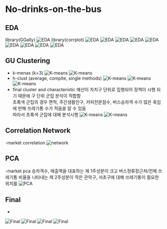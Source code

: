 # No-drinks-on-the-bus

## EDA
library(GGally)
![EDA](/images/EDA_correlation1.png)
library(corrplot)
![EDA](/images/EDA_correlation2.png)
![EDA](/images/EDA_seoul_daypop.png)
![EDA](/images/EDA_seoul_nightpop.png)
![EDA](/images/EDA_seoul_people.png)
![EDA](/images/EDA_seoul_areasize.png)
![EDA](/images/EDA_seoul_caffecount.png)
![EDA](/images/EDA_seoul_sales.png)
![EDA](/images/EDA_seoul_buscount.png)
![EDA](/images/EDA_seoul_trashcount.png)

## GU Clustering
- k-menas (k=3)
![K-means](/images/kmeans.png)
![K-means](/images/kmeans_graph.png)
- h-clust (average, complte, single methods)
![K-means](/images/cluster_average.png)
![K-means](/images/cluster_complete.png)
![K-means](/images/cluster_single.png)
- final cluster and characteristic
예산이 자치구 단위로 집행되어 정책이 시행 되기 때문에 구 단위 군집 분석이 적합함  
초록색 군집의 경우 면적, 주간생활인구, 커피전문점수, 버스승차객 수가 많은 축임에 반해 쓰레기통 수가 적음을 알 수 있음  
따라서 초록색 군집에 대해 분석시행
![K-means](/images/final_kmeans.png)
![K-means](/images/cluster_scatterplot.png)

## Correlation Network
-market correlation
![network](/images/market_cor.graph.png)

## PCA
-market pca
승차객수, 매출액을 대표하는 제 1주성분이 크고 버스정류장근처/전체 쓰레기통 비율을 나타내는 제 2주성분이 작은 관악구, 서초구에 대해 쓰레기통이 필요한 위치를 
![PCA](/images/pca_result.png)

## Final
*
![Final](/images/관악구_서울대입구역.png)
![Final](/images/관악구_신림역.png)
![Final](/images/서초구_교대역.png)
![Final](/images/서초구_양재역.png)
